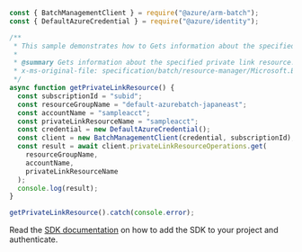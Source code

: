 ```javascript
const { BatchManagementClient } = require("@azure/arm-batch");
const { DefaultAzureCredential } = require("@azure/identity");

/**
 * This sample demonstrates how to Gets information about the specified private link resource.
 *
 * @summary Gets information about the specified private link resource.
 * x-ms-original-file: specification/batch/resource-manager/Microsoft.Batch/stable/2022-01-01/examples/PrivateLinkResourceGet.json
 */
async function getPrivateLinkResource() {
  const subscriptionId = "subid";
  const resourceGroupName = "default-azurebatch-japaneast";
  const accountName = "sampleacct";
  const privateLinkResourceName = "sampleacct";
  const credential = new DefaultAzureCredential();
  const client = new BatchManagementClient(credential, subscriptionId);
  const result = await client.privateLinkResourceOperations.get(
    resourceGroupName,
    accountName,
    privateLinkResourceName
  );
  console.log(result);
}

getPrivateLinkResource().catch(console.error);
```

Read the [SDK documentation](https://github.com/Azure/azure-sdk-for-js/blob/%40azure%2Farm-batch_7.1.0/sdk/batch/arm-batch/README.md) on how to add the SDK to your project and authenticate.
